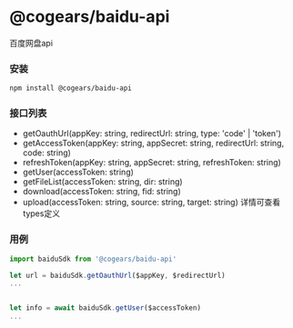 # @cogears/baidu-api
百度网盘api


### 安装
```bash
npm install @cogears/baidu-api
```

### 接口列表
- getOauthUrl(appKey: string, redirectUrl: string, type: 'code' | 'token')
- getAccessToken(appKey: string, appSecret: string, redirectUrl: string, code: string)
- refreshToken(appKey: string, appSecret: string, refreshToken: string)
- getUser(accessToken: string)
- getFileList(accessToken: string, dir: string)
- download(accessToken: string, fid: string)
- upload(accessToken: string, source: string, target: string)
详情可查看types定义


### 用例
```typescript
import baiduSdk from '@cogears/baidu-api'

let url = baiduSdk.getOauthUrl($appKey, $redirectUrl)
...


let info = await baiduSdk.getUser($accessToken)
...

```
